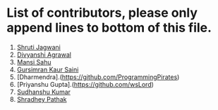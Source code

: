 # List of contributors, please only append lines to bottom of this file.

1. [Shruti Jagwani](https://github.com/shruti8019)
2. [Divyanshi Agrawal](https://github.com/Divyanshi070700)
3. [Mansi Sahu](https://github.com/mansi0703)
4. [Gursimran Kaur Saini](https://github.com/gursimran18)
5. [Dharmendra].(https://github.com/ProgrammingPirates)
6. [Priyanshu Gupta].(https://github.com/wsLord)
7. [Sudhanshu Kumar](https://github.com/sudhanshu1221)
8. [Shradhey Pathak](https://github.com/Shradhey1008)
